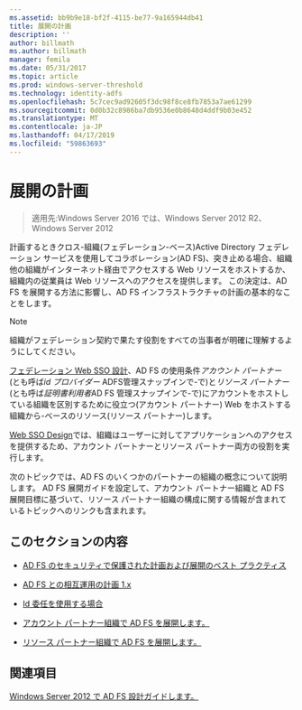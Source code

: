 ```yaml
---
ms.assetid: bb9b9e18-bf2f-4115-be77-9a165944db41
title: 展開の計画
description: ''
author: billmath
ms.author: billmath
manager: femila
ms.date: 05/31/2017
ms.topic: article
ms.prod: windows-server-threshold
ms.technology: identity-adfs
ms.openlocfilehash: 5c7cec9ad92605f3dc98f8ce8fb7853a7ae61299
ms.sourcegitcommit: 0d0b32c8986ba7db9536e0b8648d4ddf9b03e452
ms.translationtype: MT
ms.contentlocale: ja-JP
ms.lasthandoff: 04/17/2019
ms.locfileid: "59863693"
---
```

# <a name="planning-your-deployment"></a>展開の計画

>適用先:Windows Server 2016 では、Windows Server 2012 R2、Windows Server 2012

計画するときクロス\-組織\(フェデレーション\-ベース\)Active Directory フェデレーション サービスを使用してコラボレーション\(AD FS\)、突き止める場合、組織他の組織がインターネット経由でアクセスする Web リソースをホストするか、組織内の従業員は Web リソースへのアクセスを提供します。 この決定は、AD FS を展開する方法に影響し、AD FS インフラストラクチャの計画の基本的なことをします。  
  
> [!NOTE]  
> 組織がフェデレーション契約で果たす役割をすべての当事者が明確に理解するようにしてください。  
  
[フェデレーション Web SSO 設計](Federated-Web-SSO-Design.md)、AD FS の使用条件*アカウント パートナー* \(とも呼ば*id プロバイダー* ADFS管理スナップインで\-で\)と*リソース パートナー* \(とも呼ば*証明書利用者*AD FS 管理スナップインで\-で\)にアカウントをホストしている組織を区別するために役立つ\(アカウント パートナー\) Web をホストする組織から\-ベースのリソース\(リソース パートナー\)します。  
  
[Web SSO Design](Web-SSO-Design.md)では、組織はユーザーに対してアプリケーションへのアクセスを提供するため、アカウント パートナーとリソース パートナー両方の役割を実行します。  
  
次のトピックでは、AD FS のいくつかのパートナーの組織の概念について説明します。 AD FS 展開ガイドを設定して、アカウント パートナー組織と AD FS 展開目標に基づいて、リソース パートナー組織の構成に関する情報が含まれているトピックへのリンクも含まれます。  
  
## <a name="in-this-section"></a>このセクションの内容  
  
-   [AD FS のセキュリティで保護された計画および展開のベスト プラクティス](Best-Practices-for-Secure-Planning-and-Deployment-of-AD-FS.md)  
  
-   [AD FS との相互運用の計画 1.x](Planning-for-Interoperability-with-AD-FS-1.x.md)  
  
-   [Id 委任を使用する場合](When-to-Use-Identity-Delegation.md)  
  
-   [アカウント パートナー組織で AD FS を展開します。](Deploying-AD-FS-in-the-Account-Partner-Organization-2012.md)  
  
-   [リソース パートナー組織で AD FS を展開します。](Deploying-AD-FS-in-the-Resource-Partner-Organization-2012.md)  
  
## <a name="see-also"></a>関連項目
[Windows Server 2012 で AD FS 設計ガイドします。](AD-FS-Design-Guide-in-Windows-Server-2012.md)



